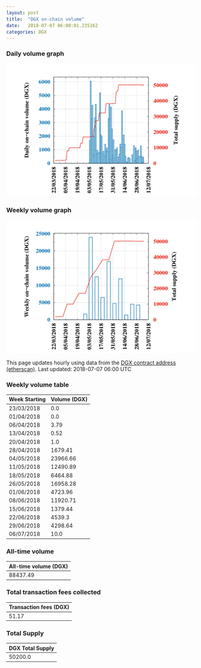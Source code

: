 ```yaml
---
layout: post
title:  "DGX on-chain volume"
date:   2018-07-07 06:00:01.235162
categories: DGX
---
```


### Daily volume graph

![DGX daily volume graph](dgxvolume_scripts/daily.png)

### Weekly volume graph

![DGX weekly volume graph](dgxvolume_scripts/out.png)

This page updates hourly using data from the [DGX contract address (etherscan)](https://etherscan.io/token/0x4f3afec4e5a3f2a6a1a411def7d7dfe50ee057bf). Last updated:
2018-07-07 06:00 UTC

### Weekly volume table

Week Starting | Volume (DGX)
--- | ---
23/03/2018|0.0
01/04/2018|0.0
06/04/2018|3.79
13/04/2018|0.52
20/04/2018|1.0
28/04/2018|1679.41
04/05/2018|23966.66
11/05/2018|12490.89
18/05/2018|6464.88
26/05/2018|16958.28
01/06/2018|4723.96
08/06/2018|11920.71
15/06/2018|1379.44
22/06/2018|4539.3
29/06/2018|4298.64
06/07/2018|10.0


### All-time volume

| All-time volume (DGX) |
| --- |
|88437.49|

### Total transaction fees collected

| Transaction fees (DGX) |
| --- |
|51.17|

### Total Supply

| DGX Total Supply |
| --- |
|50200.0|

